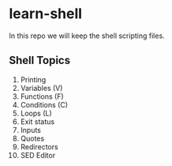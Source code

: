 # learn-shell

In this repo we will keep the shell scripting files.

Shell Topics
--------------
1.   Printing
2.   Variables (V)
3.   Functions (F)
4.   Conditions (C)
5.   Loops (L)
6.   Exit status
7.   Inputs
8.   Quotes 
9.   Redirectors
10.  SED Editor 

 ##